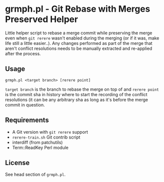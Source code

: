 # grmph.pl - Git Rebase with Merges Preserved Helper

Little helper script to rebase a merge commit while preserving the merge even
when `git rerere` wasn't enabled during the merging (or if it was, make life
still a little easier..). Any changes performed as part of the merge that aren't
conflict resolutions needs to be manually extracted and re-applied after the
process.

## Usage

	grmph.pl <target branch> [rerere point]

`target branch` is the branch to rebase the merge on top of and `rerere point`
is the commit sha in history where to start the recording of the conflict
resolutions (it can be any arbitrary sha as long as it's before the merge
commit in question.

## Requirements

* A Git version with `git rerere` support
* `rerere-train.sh` Git contrib script
* interdiff (from patchutils)
* Term::ReadKey Perl module

## License

See head section of `grmph.pl`.
